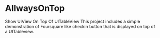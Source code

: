 AllwaysOnTop
============

Show UIView On Top Of UITableView
This project includes a simple demonstration of Foursquare like checkin button that is displayed on top of a UITableview.
